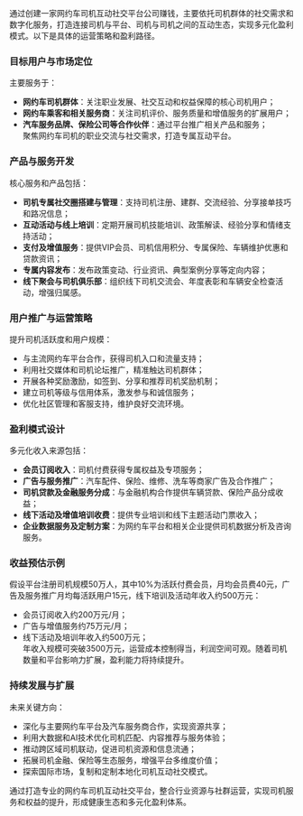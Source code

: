 通过创建一家网约车司机互动社交平台公司赚钱，主要依托司机群体的社交需求和数字化服务，打造连接司机与平台、司机与司机之间的互动生态，实现多元化盈利模式。以下是具体的运营策略和盈利路径。

### 目标用户与市场定位  
主要服务于：  
* **网约车司机群体**：关注职业发展、社交互动和权益保障的核心司机用户；  
* **网约车乘客和相关服务商**：关注司机评价、服务质量和增值服务的扩展用户；  
* **汽车服务品牌、保险公司等合作伙伴**：通过平台推广相关产品和服务；  
聚焦网约车司机的职业交流与社交需求，打造专属互动平台。

### 产品与服务开发  
核心服务和产品包括：  
* **司机专属社交圈搭建与管理**：支持司机注册、建群、交流经验、分享接单技巧和路况信息；  
* **互动活动与线上培训**：定期开展司机技能培训、政策解读、经验分享和情绪支持活动；  
* **支付及增值服务**：提供VIP会员、司机信用积分、专属保险、车辆维护优惠和贷款资讯；  
* **专属内容发布**：发布政策变动、行业资讯、典型案例分享等定向内容；  
* **线下聚会与司机俱乐部**：组织线下司机交流会、年度表彰和车辆安全检查活动，增强归属感。

### 用户推广与运营策略  
提升司机活跃度和用户规模：  
* 与主流网约车平台合作，获得司机入口和流量支持；  
* 利用社交媒体和司机论坛推广，精准触达司机群体；  
* 开展各种奖励激励，如签到、分享和推荐司机奖励机制；  
* 建立司机等级与信用体系，激发参与和诚信服务；  
* 优化社区管理和客服支持，维护良好交流环境。

### 盈利模式设计  
多元化收入来源包括：  
* **会员订阅收入**：司机付费获得专属权益及专项服务；  
* **广告与服务推广**：汽车配件、保险、维修、洗车等商家广告及合作推广；  
* **司机贷款及金融服务分成**：与金融机构合作提供车辆贷款、保险产品分成收益；  
* **线下活动及增值培训收费**：提供专业培训和线下主题活动门票收入；  
* **企业数据服务及定制方案**：为网约车平台和相关企业提供司机数据分析及咨询服务。

### 收益预估示例  
假设平台注册司机规模50万人，其中10%为活跃付费会员，月均会员费40元，广告及服务推广月均每活跃用户15元，线下培训及活动年收入约500万元：  
* 会员订阅收入约200万元/月；  
* 广告与增值服务约75万元/月；  
* 线下活动及培训年收入约500万元；  
年收入规模可突破3500万元，运营成本控制得当，利润空间可观。随着司机数量和平台影响力扩展，盈利能力将持续提升。

### 持续发展与扩展  
未来关键方向：  
* 深化与主要网约车平台及汽车服务商合作，实现资源共享；  
* 利用大数据和AI技术优化司机匹配、内容推荐与服务体验；  
* 推动跨区域司机联动，促进司机资源和信息流通；  
* 拓展司机金融、保险等生态服务，增强平台多维度价值；  
* 探索国际市场，复制和定制本地化司机互动社交模式。

通过打造专业的网约车司机互动社交平台，整合行业资源与社群运营，实现司机服务和权益的提升，形成健康生态和多元化盈利体系。